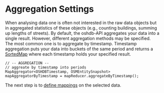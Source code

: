 # Aggregation Settings

When analysing data one is often not interested in the raw data objects
but in aggregated statistics of these objects (e.g., counting buildings,
summing up lengths of streets). By default, the oshdb-API aggregates
your data into a single result. However, different aggregation methods
may be specified. The most common one is to aggregate by timestamp.
Timestamp aggregation puts your data into buckets of the same period and
returns a
[SortedMap](https://docs.oracle.com/javase/8/docs/api/java/util/SortedMap.html)
where each timestamp holds your specified result.

```
// -- AGGREGATION --
// aggreate by timestamp into periods
MapAggregator<OSHDBTimestamp, OSMEntitySnapshot> mapAggregatorByTimestamp = mapReducer.aggregateByTimestamp();
```


The next step is to [define mappings](map.md) on the selected data.

